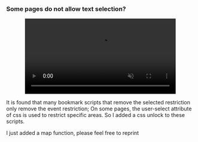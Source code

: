 ### Some pages do not allow text selection?

<p style='text-align:center'>
<video   width='80%' autoplay muted controls src='https://pic.leizingyiu.net/bookmark%20tools_unblockSelect.mp4'></video>
</p>

It is found that many bookmark scripts that remove the selected restriction only remove the event restriction;
On some pages, the user-select attribute of css is used to restrict specific areas.
So I added a css unlock to these scripts.

I just added a map function, please feel free to reprint
